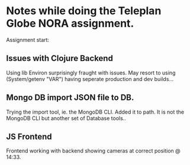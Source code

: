 # Notes while doing the Teleplan Globe NORA assignment.

Assignment start:

## Issues with Clojure Backend

Using lib Environ surprisingly fraught with issues.
May resort to using (System/getenv "VAR") having seperate production and dev builds...

## Mongo DB import JSON file to DB.

Trying the import tool, ie. the MongoDB CLI. Added it to path.
It is not the MongoDB CLI but another set of Database tools..

## JS Frontend

Frontend working with backend showing cameras at correct position @ 14:33.
